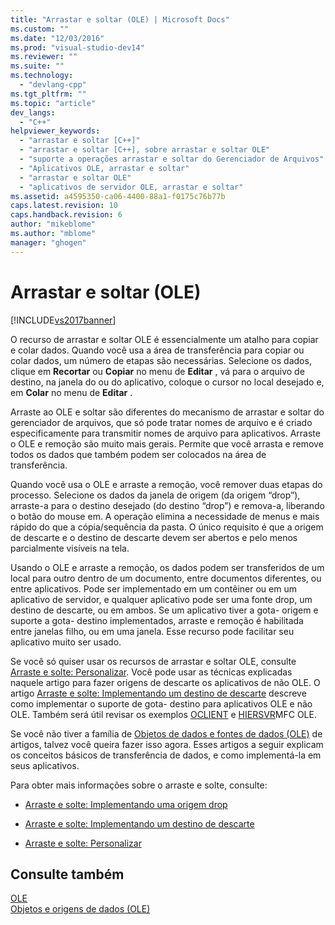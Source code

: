 ```yaml
---
title: "Arrastar e soltar (OLE) | Microsoft Docs"
ms.custom: ""
ms.date: "12/03/2016"
ms.prod: "visual-studio-dev14"
ms.reviewer: ""
ms.suite: ""
ms.technology: 
  - "devlang-cpp"
ms.tgt_pltfrm: ""
ms.topic: "article"
dev_langs: 
  - "C++"
helpviewer_keywords: 
  - "arrastar e soltar [C++]"
  - "arrastar e soltar [C++], sobre arrastar e soltar OLE"
  - "suporte a operações arrastar e soltar do Gerenciador de Arquivos"
  - "Aplicativos OLE, arrastar e soltar"
  - "arrastar e soltar OLE"
  - "aplicativos de servidor OLE, arrastar e soltar"
ms.assetid: a4595350-ca06-4400-88a1-f0175c76b77b
caps.latest.revision: 10
caps.handback.revision: 6
author: "mikeblome"
ms.author: "mblome"
manager: "ghogen"
---
```

# Arrastar e soltar (OLE)
[!INCLUDE[vs2017banner](../assembler/inline/includes/vs2017banner.md)]

O recurso de arrastar e soltar OLE é essencialmente um atalho para copiar e colar dados.  Quando você usa a área de transferência para copiar ou colar dados, um número de etapas são necessárias.  Selecione os dados, clique em **Recortar** ou **Copiar** no menu de **Editar** , vá para o arquivo de destino, na janela do ou do aplicativo, coloque o cursor no local desejado e, em **Colar** no menu de **Editar** .  
  
 Arraste ao OLE e soltar são diferentes do mecanismo de arrastar e soltar do gerenciador de arquivos, que só pode tratar nomes de arquivo e é criado especificamente para transmitir nomes de arquivo para aplicativos.  Arraste o OLE e remoção são muito mais gerais.  Permite que você arrasta e remove todos os dados que também podem ser colocados na área de transferência.  
  
 Quando você usa o OLE e arraste a remoção, você remover duas etapas do processo.  Selecione os dados da janela de origem \(da origem “drop”\), arraste\-a para o destino desejado \(do destino “drop”\) e remova\-a, liberando o botão do mouse em.  A operação elimina a necessidade de menus e mais rápido do que a cópia\/sequência da pasta.  O único requisito é que a origem de descarte e o destino de descarte devem ser abertos e pelo menos parcialmente visíveis na tela.  
  
 Usando o OLE e arraste a remoção, os dados podem ser transferidos de um local para outro dentro de um documento, entre documentos diferentes, ou entre aplicativos.  Pode ser implementado em um contêiner ou em um aplicativo de servidor, e qualquer aplicativo pode ser uma fonte drop, um destino de descarte, ou em ambos.  Se um aplicativo tiver a gota\- origem e suporte a gota\- destino implementados, arraste e remoção é habilitada entre janelas filho, ou em uma janela.  Esse recurso pode facilitar seu aplicativo muito ser usado.  
  
 Se você só quiser usar os recursos de arrastar e soltar OLE, consulte [Arraste e solte: Personalizar](../Topic/Drag%20and%20Drop:%20Customizing.md).  Você pode usar as técnicas explicadas naquele artigo para fazer origens de descarte os aplicativos de não OLE.  O artigo [Arraste e solte: Implementando um destino de descarte](../mfc/drag-and-drop-implementing-a-drop-target.md) descreve como implementar o suporte de gota\- destino para aplicativos OLE e não OLE.  Também será útil revisar os exemplos [OCLIENT](../top/visual-cpp-samples.md) e [HIERSVR](../top/visual-cpp-samples.md)MFC OLE.  
  
 Se você não tiver a família de [Objetos de dados e fontes de dados \(OLE\)](../mfc/data-objects-and-data-sources-ole.md) de artigos, talvez você queira fazer isso agora.  Esses artigos a seguir explicam os conceitos básicos de transferência de dados, e como implementá\-la em seus aplicativos.  
  
 Para obter mais informações sobre o arraste e solte, consulte:  
  
-   [Arraste e solte: Implementando uma origem drop](../mfc/drag-and-drop-implementing-a-drop-source.md)  
  
-   [Arraste e solte: Implementando um destino de descarte](../mfc/drag-and-drop-implementing-a-drop-target.md)  
  
-   [Arraste e solte: Personalizar](../Topic/Drag%20and%20Drop:%20Customizing.md)  
  
## Consulte também  
 [OLE](../mfc/ole-in-mfc.md)   
 [Objetos e origens de dados \(OLE\)](../mfc/data-objects-and-data-sources-ole.md)